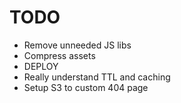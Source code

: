 TODO
====

- Remove unneeded JS libs
- Compress assets
- DEPLOY
- Really understand TTL and caching
- Setup S3 to custom 404 page